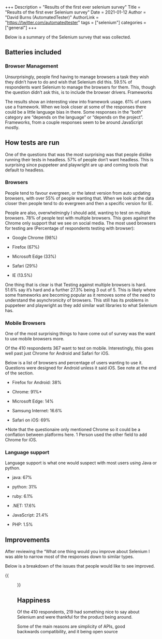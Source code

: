 +++
Description = "Results of the first ever selenium survey"
Title = "Results of the first ever Selenium survey"
Date = 2021-01-12
Author = "David Burns (AutomatedTester)"
AuthorLink = "https://twitter.com/automatedtester"
tags = ["selenium"]
categories = ["general"]
+++

Below is a summary of the Selenium survey that was collected.

## Batteries included
### Browser Management

Unsurprisingly, people find having to manage browsers a task they wish they didn’t have to do and wish that Selenium did this. 59.5% of respondents want Selenium to manage the browsers for them. This, though the question didn’t ask this, is to include the browser drivers.
Frameworks

The results show an interesting view into framework usage. 61% of users use a framework. When we look closer at some of the responses there could be a little language bias in there. Some responses in the “both” category are “depends on the language” or “depends on the project”. Frameworks, from a couple responses seem to be around JavaScript mostly.

## How tests are run

One of the questions that was the most surprising was that people dislike running their tests in headless. 57% of people don’t want headless. This is surprising since puppeteer and playwright are up and coming tools that default to headless.

### Browsers

People tend to favour evergreen, or the latest version from auto updating browsers, with over 55% of people wanting that. When we look at the data closer then people tend to do evergreen and then a specific version for IE.

People are also, overwhelmingly I should add, wanting to test on multiple browsers. 78% of people test with multiple browsers. This goes against the Chrome only support that we see on social media. The most used browsers for testing are (Percentage of respondents testing with browser):

* Google Chrome (98%)

* Firefox (67%)

* Microsoft Edge (33%)

* Safari (29%)

* IE (13.5%)

One thing that is clear is that Testing against multiple browsers is hard. 51.6%  say it’s hard and a further 27.3% being 3 out of 5. This is likely where some frameworks are becoming popular as it removes some of the need to understand the asynchronicity of browsers. This still has its problems in puppeteer and playwright as they add similar wait libraries to what Selenium has.

### Mobile Browsers

One of the most surprising things to have come out of survey was the want to use mobile browsers more.

Of the 410 respondents 367 want to test on mobile. Interestingly, this goes well past just Chrome for Android and Safari for iOS.

Below is a list of browsers and percentage of users wanting to use it. Questions were designed for Android unless it said iOS. See note at the end of the section.

* Firefox for Android: 38%

* Chrome: 91%*

* Microsoft Edge: 14%

* Samsung Internet: 16.6%

* Safari on iOS: 69%

*Note that the questionaire only mentioned Chrome so it could be a conflation between platforms here. 1 Person used the other field to add Chrome for iOS.

### Language support

Language support is what one would suspect with most users using Java or python.

* java: 67%

* python: 31%

* ruby:  6.1%

* .NET: 17.6%

* JavaScript: 21.4%

* PHP: 1.5%

## Improvements

After reviewing the “What one thing would you improve about Selenium I was able to narrow most of the responses down to similar types.

Below is a breakdown of the issues that people would like to see improved.

{{<figure src="/images/blog/2021/breakdown_of_answers.png" alt="Breakdown of answers of areas needing improvement. Main 3 areas are flakiness, documentation, Browser Management, Shadow DOM">}}

## Happiness

Of the 410 respondents, 219 had something nice to say about Selenium and were thankful for the product being around.

Some of the main reasons are simplicity of APIs, good backwards compatibility, and it being open source
